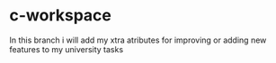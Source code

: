 # c-workspace
In this branch i will add my xtra atributes for improving or adding new features to my university tasks

